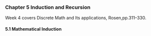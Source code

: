 ### Chapter 5 Induction and Recursion

Week 4 covers Discrete Math and Its applications, Rosen,pp.311–330.

#### 5.1 Mathematical Induction

